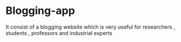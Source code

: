 # Blogging-app
It consist of a blogging website which is very useful for researchers , students , professors and industrial experts
